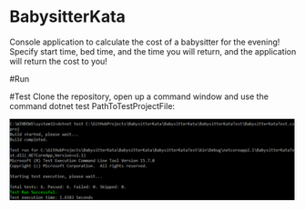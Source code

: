 # BabysitterKata

Console application to calculate the cost of a babysitter for the evening! Specify start time, bed time, and the time you will return, and the application will return the cost to you!

#Run

#Test
Clone the repository, open up a command window and use the command dotnet test PathToTestProjectFile:

![alt text](Screenshots/dotnettest.png)